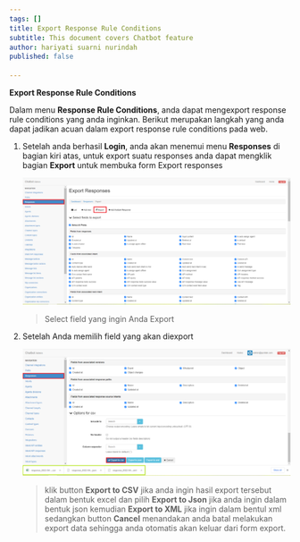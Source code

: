 ```yaml
---
tags: []
title: Export Response Rule Conditions
subtitle: This document covers Chatbot feature
author: hariyati suarni nurindah
published: false

---
```

**Export Response Rule Conditions**

Dalam menu **Response Rule Conditions**, anda dapat mengexport response rule conditions yang anda inginkan. Berikut merupakan langkah yang anda dapat jadikan acuan dalam export response rule conditions pada web.

1. Setelah anda berhasil **Login**, anda akan menemui menu **Responses** di bagian kiri atas, untuk export suatu responses anda dapat mengklik bagian **Export** untuk membuka form Export responses

   ![](/uploads/export1.PNG)

   > Select field yang ingin Anda Export
2. Setelah Anda memilih field yang akan diexport

   ![](/uploads/responseexport.PNG)

   > klik button **Export to CSV** jika anda ingin hasil export tersebut dalam bentuk excel dan pilih **Export to Json** jika anda ingin dalam bentuk json kemudian **Export to XML** jika ingin dalam bentul xml sedangkan button **Cancel** menandakan anda batal melakukan export data sehingga anda otomatis akan keluar dari form export.